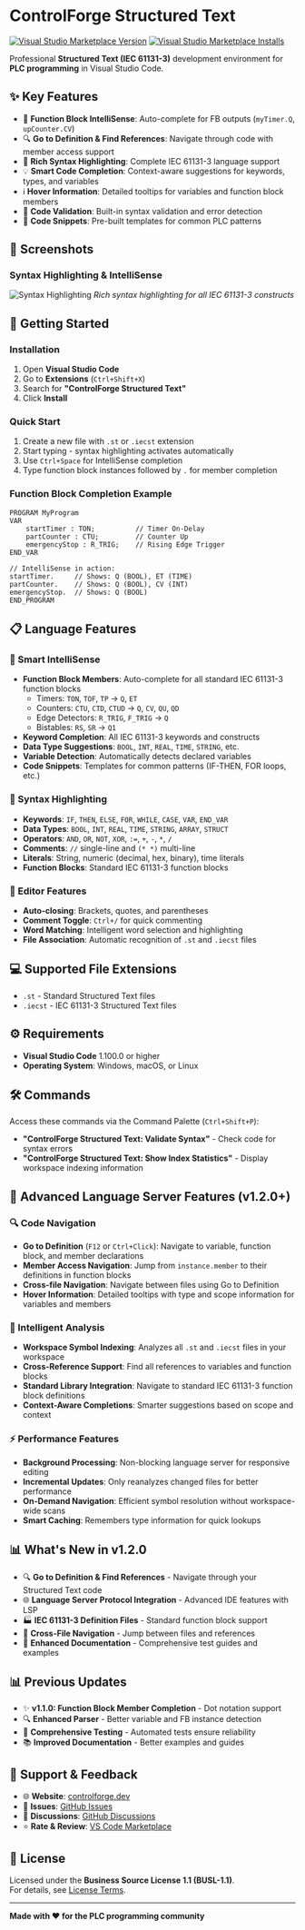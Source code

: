 # ControlForge Structured Text

[![Visual Studio Marketplace Version](https://img.shields.io/visual-studio-marketplace/v/ControlForgeSystems.controlforge-structured-text)](https://marketplace.visualstudio.com/items?itemName=ControlForgeSystems.controlforge-structured-text)
[![Visual Studio Marketplace Installs](https://img.shields.io/visual-studio-marketplace/i/ControlForgeSystems.controlforge-structured-text)](https://marketplace.visualstudio.com/items?itemName=ControlForgeSystems.controlforge-structured-text)

Professional **Structured Text (IEC 61131-3)** development environment for **PLC programming** in Visual Studio Code.

## ✨ Key Features

- 🎯 **Function Block IntelliSense**: Auto-complete for FB outputs (`myTimer.Q`, `upCounter.CV`)
- 🔍 **Go to Definition & Find References**: Navigate through code with member access support
- 🌈 **Rich Syntax Highlighting**: Complete IEC 61131-3 language support
- 💡 **Smart Code Completion**: Context-aware suggestions for keywords, types, and variables
- ℹ️ **Hover Information**: Detailed tooltips for variables and function block members
- 🔧 **Code Validation**: Built-in syntax validation and error detection
- 📝 **Code Snippets**: Pre-built templates for common PLC patterns

## 📸 Screenshots

### Syntax Highlighting & IntelliSense
![Syntax Highlighting](images/syntax-highlighting.png)
*Rich syntax highlighting for all IEC 61131-3 constructs*

## 🚀 Getting Started

### Installation
1. Open **Visual Studio Code**
2. Go to **Extensions** (`Ctrl+Shift+X`)
3. Search for **"ControlForge Structured Text"**
4. Click **Install**

### Quick Start
1. Create a new file with `.st` or `.iecst` extension
2. Start typing - syntax highlighting activates automatically
3. Use `Ctrl+Space` for IntelliSense completion
4. Type function block instances followed by `.` for member completion

### Function Block Completion Example
```st
PROGRAM MyProgram
VAR
    startTimer : TON;          // Timer On-Delay
    partCounter : CTU;         // Counter Up
    emergencyStop : R_TRIG;    // Rising Edge Trigger
END_VAR

// IntelliSense in action:
startTimer.     // Shows: Q (BOOL), ET (TIME)
partCounter.    // Shows: Q (BOOL), CV (INT)
emergencyStop.  // Shows: Q (BOOL)
END_PROGRAM
```

## 📋 Language Features

### 🧠 Smart IntelliSense
- **Function Block Members**: Auto-complete for all standard IEC 61131-3 function blocks
  - Timers: `TON`, `TOF`, `TP` → `Q`, `ET`
  - Counters: `CTU`, `CTD`, `CTUD` → `Q`, `CV`, `QU`, `QD`
  - Edge Detectors: `R_TRIG`, `F_TRIG` → `Q`
  - Bistables: `RS`, `SR` → `Q1`
- **Keyword Completion**: All IEC 61131-3 keywords and constructs
- **Data Type Suggestions**: `BOOL`, `INT`, `REAL`, `TIME`, `STRING`, etc.
- **Variable Detection**: Automatically detects declared variables
- **Code Snippets**: Templates for common patterns (IF-THEN, FOR loops, etc.)

### 🎨 Syntax Highlighting
- **Keywords**: `IF`, `THEN`, `ELSE`, `FOR`, `WHILE`, `CASE`, `VAR`, `END_VAR`
- **Data Types**: `BOOL`, `INT`, `REAL`, `TIME`, `STRING`, `ARRAY`, `STRUCT`
- **Operators**: `AND`, `OR`, `NOT`, `XOR`, `:=`, `+`, `-`, `*`, `/`
- **Comments**: `//` single-line and `(* *)` multi-line
- **Literals**: String, numeric (decimal, hex, binary), time literals
- **Function Blocks**: Standard IEC 61131-3 function blocks

### 🔧 Editor Features
- **Auto-closing**: Brackets, quotes, and parentheses
- **Comment Toggle**: `Ctrl+/` for quick commenting
- **Word Matching**: Intelligent word selection and highlighting
- **File Association**: Automatic recognition of `.st` and `.iecst` files

## 💻 Supported File Extensions
- `.st` - Standard Structured Text files
- `.iecst` - IEC 61131-3 Structured Text files

## ⚙️ Requirements
- **Visual Studio Code** 1.100.0 or higher
- **Operating System**: Windows, macOS, or Linux

## 🛠️ Commands
Access these commands via the Command Palette (`Ctrl+Shift+P`):
- **"ControlForge Structured Text: Validate Syntax"** - Check code for syntax errors
- **"ControlForge Structured Text: Show Index Statistics"** - Display workspace indexing information

## 🧩 Advanced Language Server Features (v1.2.0+)

### 🔍 Code Navigation
- **Go to Definition** (`F12` or `Ctrl+Click`): Navigate to variable, function block, and member declarations
- **Member Access Navigation**: Jump from `instance.member` to their definitions in function blocks
- **Cross-file Navigation**: Navigate between files using Go to Definition
- **Hover Information**: Detailed tooltips with type and scope information for variables and members

### 🧠 Intelligent Analysis
- **Workspace Symbol Indexing**: Analyzes all `.st` and `.iecst` files in your workspace
- **Cross-Reference Support**: Find all references to variables and function blocks
- **Standard Library Integration**: Navigate to standard IEC 61131-3 function block definitions
- **Context-Aware Completions**: Smarter suggestions based on scope and context

### ⚡ Performance Features
- **Background Processing**: Non-blocking language server for responsive editing
- **Incremental Updates**: Only reanalyzes changed files for better performance
- **On-Demand Navigation**: Efficient symbol resolution without workspace-wide scans
- **Smart Caching**: Remembers type information for quick lookups

## 📊 What's New in v1.2.0
- 🔍 **Go to Definition & Find References** - Navigate through your Structured Text code
- 🌐 **Language Server Protocol Integration** - Advanced IDE features with LSP
- 🏭 **IEC 61131-3 Definition Files** - Standard function block support
- 🧩 **Cross-File Navigation** - Jump between files and references
- 📝 **Enhanced Documentation** - Comprehensive test guides and examples

## 📊 Previous Updates
- ✨ **v1.1.0: Function Block Member Completion** - Dot notation support
- 🔍 **Enhanced Parser** - Better variable and FB instance detection
- 🧪 **Comprehensive Testing** - Automated tests ensure reliability
- 📚 **Improved Documentation** - Better examples and guides

## 🤝 Support & Feedback

- 🌐 **Website**: [controlforge.dev](https://controlforge.dev/)
- 📧 **Issues**: [GitHub Issues](https://github.com/ControlForge-Systems/controlforge-structured-text/issues)
- 💬 **Discussions**: [GitHub Discussions](https://github.com/ControlForge-Systems/controlforge-structured-text/discussions)
- ⭐ **Rate & Review**: [VS Code Marketplace](https://marketplace.visualstudio.com/items?itemName=ControlForgeSystems.controlforge-structured-text)

## 📄 License

Licensed under the **Business Source License 1.1 (BUSL-1.1)**.  
For details, see [License Terms](https://controlforge.dev/license).

---

**Made with ❤️ for the PLC programming community**
